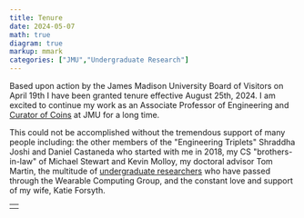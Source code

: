 ```yaml
---
title: Tenure
date: 2024-05-07
math: true
diagram: true
markup: mmark
categories: ["JMU","Undergraduate Research"]
---
```


Based upon action by the James Madison University Board of Visitors on April 19th I have been granted tenure effective August 25th, 2024. I am excited to continue my work as an Associate Professor of Engineering and [Curator of Coins](https://www.jmu.edu/madisonart/people/index.shtml) at JMU for a long time.

This could not be accomplished without the tremendous support of many people including: the other members of the "Engineering Triplets" Shraddha Joshi and Daniel Castaneda who started with me in 2018, my CS "brothers-in-law" of Michael Stewart and Kevin Molloy, my doctoral advisor Tom Martin, the multitude of [undergraduate researchers](https://www.jasonforsyth.net/categories/undergraduate-research/) who have passed through the Wearable Computing Group, and the constant love and support of my wife, Katie Forsyth.  


<table width="99%">
 <tr>
  <td><a href = "/img/tenure.jpeg"><img src="/img/tenure.jpeg" alt="" ></td>
 </tr>
</table>